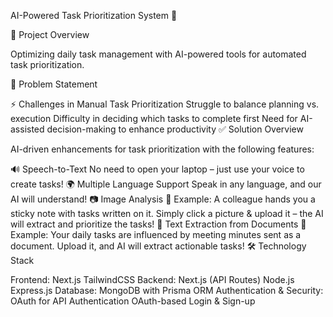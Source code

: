 AI-Powered Task Prioritization System 🚀

📌 Project Overview

Optimizing daily task management with AI-powered tools for automated task prioritization.

🛑 Problem Statement

⚡ Challenges in Manual Task Prioritization
Struggle to balance planning vs. execution
Difficulty in deciding which tasks to complete first
Need for AI-assisted decision-making to enhance productivity
✅ Solution Overview

AI-driven enhancements for task prioritization with the following features:

🔊 Speech-to-Text
No need to open your laptop – just use your voice to create tasks!
🌍 Multiple Language Support
Speak in any language, and our AI will understand!
📷 Image Analysis
📌 Example: A colleague hands you a sticky note with tasks written on it. Simply click a picture & upload it – the AI will extract and prioritize the tasks!
📄 Text Extraction from Documents
📌 Example: Your daily tasks are influenced by meeting minutes sent as a document. Upload it, and AI will extract actionable tasks!
🛠️ Technology Stack

Frontend:
Next.js
TailwindCSS
Backend:
Next.js (API Routes)
Node.js
Express.js
Database:
MongoDB with Prisma ORM
Authentication & Security:
OAuth for API Authentication
OAuth-based Login & Sign-up
